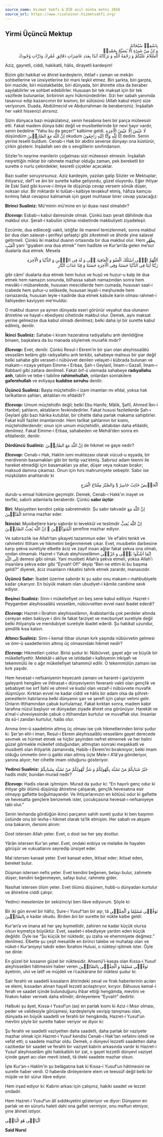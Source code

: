 ```yaml
---
source_name: Hizmet Vakfı & DİB asıl nüsha metni 2016
source_url: https://www.risaleinur.hizmetvakfi.org/
---
```

## Yirmi Üçüncü Mektup
<p class="arabic" dir="rtl">بِاسْمِهٖ سُبْحَانَهُ<br/> وَ اِنْ مِنْ شَىْءٍ اِلَّا يُسَبِّحُ بِحَمْدِهٖ<br/>اَلسَّلَامُ عَلَيْكُمْ وَ رَحْمَةُ اللّٰهِ وَ بَرَكَاتُهُ اَبَدًا بِعَدَدِ عَاشِرَاتِ دَقَائِقِ عُمْرِكَ وَذَرَّاتِ وُجُودِكَ</p>

Aziz, gayretli, ciddi, hakikatli, hâlis, dirayetli kardeşim!

Bizim gibi hakikat ve âhiret kardeşlerin, ihtilaf-ı zaman ve mekân sohbetlerine ve ünsiyetlerine bir mani teşkil etmez. Biri şarkta, biri garpta, biri mazide, biri müstakbelde, biri dünyada, biri âhirette olsa da beraber sayılabilirler ve sohbet edebilirler. Hususan bir tek maksat için bir tek vazifede bulunanlar, birbirinin aynı hükmündedirler. Sizi her sabah yanımda tasavvur edip kazancımın bir kısmını, bir sülüsünü (Allah kabul etsin) size veriyorum. Duada, Abdülmecid ve Abdurrahman ile berabersiniz. İnşâallah her vakit hissenizi alırsınız.

Sizin dünyaca bazı müşkülatınız, senin hesabına beni bir parça müteessir etti. Fakat madem dünya bâki değil ve musibetlerinde bir nevi hayır vardır, senin bedeline “Yahu bu da geçer!” kalbime geldi. <span class="arabic" dir="rtl">لَا عَيْشَ اِلَّا عَيْشُ الْاٰخِرَةِ</span> düşündüm <span class="arabic" dir="rtl">اِنَّ اللّٰهَ مَعَ الصَّابِرٖينَ</span> okudum <span class="arabic" dir="rtl">اِنَّا لِلّٰهِ وَاِنَّٓا اِلَيْهِ رَاجِعُونَ</span> dedim. Senin yerine teselli buldum. Cenab-ı Hak bir abdini severse dünyayı ona küstürür, çirkin gösterir. İnşâallah sen de o sevgililerin sınıfındansın.

Sözler’in neşrine manilerin çoğalması sizi müteessir etmesin. İnşâallah neşrettiğin miktar bir rahmete mazhar olduğu zaman, pek bereketli bir surette o nurlu çekirdekler, kesretli çiçekler açacaklar.

Bazı sualler soruyorsunuz. Aziz kardeşim, yazılan galip Sözler ve Mektuplar; ihtiyarsız, def’î ve âni bir surette kalbe geliyordu, güzel oluyordu. Eğer ihtiyar ile Eski Said gibi kuvve-i ilmiye ile düşünüp cevap versem sönük düşer, noksan olur. Bir miktardır ki tulûat-ı kalbiye tevakkuf etmiş, hâfıza kamçısı kırılmış fakat cevapsız kalmamak için gayet muhtasar birer cevap yazacağız:

**Birinci Sualiniz:** Mü’minin mü’mine en iyi duası nasıl olmalıdır?

***Elcevap:*** Esbab-ı kabul dairesinde olmalı. Çünkü bazı şerait dâhilinde dua makbul olur. Şerait-i kabulün içtimaı nisbetinde makbuliyeti ziyadeleşir.

Ezcümle, dua edileceği vakit, istiğfar ile manevî temizlenmeli, sonra makbul bir dua olan salavat-ı şerifeyi şefaatçi gibi zikretmeli ve âhirde yine salavat getirmeli. Çünkü iki makbul duanın ortasında bir dua makbul olur. Hem <span class="arabic" dir="rtl">بِظَهْرِ الْغَيْبِ</span> yani “gıyaben ona dua etmek” hem hadîste ve Kur’an’da gelen me’sur dualarla dua etmek. Mesela

<p class="arabic" dir="rtl">اَللّٰهُمَّ اِنّٖى اَسْئَلُكَ الْعَفْوَ وَ الْعَافِيَةَ لٖى وَ لَهُ فِى الدّٖينِ وَ الدُّنْيَا وَ الْاٰخِرَةِ<br/>رَبَّنَٓا اٰتِنَا فِى الدُّنْيَا حَسَنَةً وَفِى الْاٰخِرَةِ حَسَنَةً وَ قِنَا عَذَابَ النَّارِ</p>

gibi câmi’ dualarla dua etmek hem hulus ve huşû ve huzur-u kalp ile dua etmek hem namazın sonunda, bilhassa sabah namazından sonra hem mevâki-i mübarekede, hususan mescidlerde hem cumada, hususan saat-i icabede hem şuhur-u selâsede, hususan leyali-i meşhurede hem ramazanda, hususan leyle-i kadirde dua etmek kabule karin olması rahmet-i İlahiyeden kaviyyen me’muldür.

O makbul duanın ya aynen dünyada eseri görünür veyahut dua olunanın âhiretine ve hayat-ı ebediyesi cihetinde makbul olur. Demek, aynı maksat yerine gelmezse dua kabul olmadı denilmez; belki daha iyi bir surette kabul edilmiş, denilir.

**İkinci Sualiniz:** Sahabe-i kiram hazeratına radıyallahu anh denildiğine binaen, başkalara da bu manada söylemek muvafık mıdır?

***Elcevap:*** Evet, denilir. Çünkü Resul-i Ekrem’in bir şiarı olan aleyhissalâtü vesselâm kelâmı gibi radıyallahu anh terkibi, sahabeye mahsus bir şiar değil belki sahabe gibi veraset-i nübüvvet denilen velayet-i kübrada bulunan ve makam-ı rızaya yetişen Eimme-i Erbaa, Şah-ı Geylanî, İmam-ı Gazalî, İmam-ı Rabbanî gibi zatlara denilmeli. Fakat örf-ü ulemada sahabeye **radıyallahu anh**, tabiîn ve tebe-i tabiîne **rahimehullah**, onlardan sonrakilere **gaferehullah** ve evliyaya **kuddise sırruhu** denilir.

**Üçüncü Sualiniz:** Başta müçtehidîn-i izam imamları mı efdal, yoksa hak tarîkatların şahları, aktabları mı efdaldir?

***Elcevap:*** Umum müçtehidîn değil; belki Ebu Hanife, Mâlik, Şafiî, Ahmed İbn-i Hanbel; şahların, aktabların fevkindedirler. Fakat hususi faziletlerde Şah-ı Geylanî gibi bazı hârika kutublar, bir cihette daha parlak makama sahiptirler. Fakat küllî fazilet imamlarındır. Hem tarîkat şahlarının bir kısmı, müçtehidlerdendir; onun için umum müçtehidîn, aktabdan daha efdaldir, denilmez. Fakat Eimme-i Erbaa, sahabeden ve Mehdi’den sonra en efdallerdir, denilir.

**Dördüncü Sualiniz:** <span class="arabic" dir="rtl">اِنَّ اللّٰهَ مَعَ الصَّابِرٖينَ</span> de hikmet ve gaye nedir?

***Elcevap:*** Cenab-ı Hak, Hakîm ismi muktezası olarak vücud-u eşyada, bir merdivenin basamakları gibi bir tertip vaz’etmiş. Sabırsız adam teenni ile hareket etmediği için basamakları ya atlar, düşer veya noksan bırakır; maksud damına çıkamaz. Onun için hırs mahrumiyete sebeptir. Sabır ise müşkülatın anahtarıdır ki

<p class="arabic" dir="rtl">اَلْحَرٖيصُ خَائِبٌ خَاسِرٌ § وَالصَّبْرُ مِفْتَاحُ الْفَرَجِ</p>

durub-u emsal hükmüne geçmiştir. Demek, Cenab-ı Hakk’ın inayet ve tevfiki, sabırlı adamlarla beraberdir. Çünkü **sabır üçtür**:

**Biri:** Masiyetten kendini çekip sabretmektir. Şu sabır takvadır <span class="arabic" dir="rtl">اِنَّ اللّٰهَ مَعَ الْمُتَّقٖينَ</span> sırrına mazhar eder.

**İkincisi:** Musibetlere karşı sabırdır ki tevekkül ve teslimdir <span class="arabic" dir="rtl">اِنَّ اللّٰهَ يُحِبُّ الْمُتَوَكِّلٖينَ ۞ اِنَّ اللّٰهَ يُحِبُّ الصَّابِرٖينَ</span> şerefine mazhar ediyor.

Ve sabırsızlık ise Allah’tan şikayeti tazammun eder. Ve ef’alini tenkit ve rahmetini ittiham ve hikmetini beğenmemek çıkar. Evet, musibetin darbesine karşı şekva suretiyle elbette âciz ve zayıf insan ağlar fakat şekva ona olmalı, ondan olmamalı. Hazret-i Yakub aleyhisselâmın <span class="arabic" dir="rtl">اِنَّمَا اَشْكُوا بَثّٖى وَ حُزْنٖى اِلَى اللّٰهِ</span> demesi gibi olmalı. Yani musibeti Allah’a şekva etmeli, yoksa Allah’ı insanlara şekva eder gibi “Eyvah! Of!” deyip “Ben ne ettim ki bu başıma geldi?” diyerek, âciz insanların rikkatini tahrik etmek zarardır, manasızdır.

**Üçüncü Sabır:** İbadet üzerine sabırdır ki şu sabır onu makam-ı mahbubiyete kadar çıkarıyor. En büyük makam olan ubudiyet-i kâmile canibine sevk ediyor.

**Beşinci Sualiniz:** Sinn-i mükellefiyet on beş sene kabul ediliyor. Hazret-i Peygamber aleyhissalâtü vesselâm, nübüvvetten evvel nasıl ibadet ederdi?

***Elcevap:*** Hazret-i İbrahim aleyhisselâmın, Arabistan’da çok perdeler altında cereyan eden bakiyye-i dini ile fakat farziyet ve mecburiyet suretiyle değil belki ihtiyarıyla ve mendubiyet suretiyle ibadet ederdi. Şu hakikat uzundur, şimdilik kısa kalsın.

**Altıncı Sualiniz:** Sinn-i kemal itibar olunan kırk yaşında nübüvvetin gelmesi ve ömr-ü saadetlerinin altmış üç olmasındaki hikmet nedir?

***Elcevap:*** Hikmetleri çoktur. Birisi şudur ki: Nübüvvet, gayet ağır ve büyük bir mükellefiyettir. Melekât-ı akliye ve istidadat-ı kalbiyenin inkişafı ve tekemmülü ile o ağır mükellefiyet tahammül edilir. O tekemmülün zamanı ise kırk yaşıdır.

Hem hevesat-ı nefsaniyenin heyecanlı zamanı ve hararet-i gariziyenin galeyanlı hengâmı ve ihtirasat-ı dünyeviyenin feveranlı vakti olan gençlik ve şebabiyet ise sırf İlahî ve uhrevî ve kudsî olan vezaif-i nübüvvete muvafık düşmüyor. Kırktan evvel ne kadar ciddi ve hâlis bir adam olsa da şöhret-perestlerin hatırlarına belki dünyanın şan ve şerefi için çalışır vehmi gelir. Onların ittihamından çabuk kurtulamaz. Fakat kırktan sonra, madem kabir tarafına nüzul başlıyor ve dünyadan ziyade âhiret ona görünüyor. Harekât ve a’mal-i uhreviyesinde çabuk o ittihamdan kurtulur ve muvaffak olur. İnsanlar da sû-i zandan kurtulur, halâs olur.

Amma ömr-ü saadetinin altmış üç olması ise çok hikmetlerinden birisi şudur ki: Şer’an ehl-i iman, Resul-i Ekrem aleyhissalâtü vesselâmı gayet derecede sevmek ve hürmet etmek ve hiçbir şeyinden nefret etmemek ve her halini güzel görmekle mükellef olduğundan; altmıştan sonraki meşakkatli ve musibetli olan ihtiyarlık zamanında, Habib-i Ekrem’ini bırakmıyor; belki imam olduğu ümmetin ömr-ü galibi olan altmış üçte Mele-i A’lâ’ya gönderiyor, yanına alıyor; her cihette imam olduğunu gösteriyor.

**Yedinci Sualiniz:** <span class="arabic" dir="rtl">خَيْرُ شَبَابِكُمْ مَنْ تَشَبَّهَ بِكُهُولِكُمْ وَ شَرُّ كُهُولِكُمْ مَنْ تَشَبَّهَ بِشَبَابِكُمْ</span> hadîs midir, bundan murad nedir?

***Elcevap:*** Hadîs olarak işitmişim. Murad da şudur ki: “En hayırlı genç odur ki ihtiyar gibi ölümü düşünüp âhiretine çalışarak, gençlik hevesatına esir olmayıp gaflette boğulmayandır. Ve ihtiyarlarınızın en kötüsü odur ki gaflette ve hevesatta gençlere benzemek ister, çocukçasına hevesat-ı nefsaniyeye tabi olur.”

Senin levhanda gördüğün ikinci parçanın sahih sureti şudur ki ben başımın üstünde onu bir levha-i hikmet olarak ta’lik etmişim. Her sabah ve akşam ona bakarım, dersimi alırım:

Dost istersen Allah yeter. Evet, o dost ise her şey dosttur.

Yârân istersen Kur’an yeter. Evet, ondaki enbiya ve melaike ile hayalen görüşür ve vukuatlarını seyredip ünsiyet eder.

Mal istersen kanaat yeter. Evet kanaat eden, iktisat eder; iktisat eden, bereket bulur.

Düşman istersen nefis yeter. Evet kendini beğenen, belayı bulur, zahmete düşer; kendini beğenmeyen, safayı bulur, rahmete gider.

Nasihat istersen ölüm yeter. Evet ölümü düşünen, hubb-u dünyadan kurtulur ve âhiretine ciddi çalışır.

Yedinci meselenize bir sekizinciyi ben ilâve ediyorum. Şöyle ki:

Bir iki gün evvel bir hâfız, Sure-i Yusuf’tan bir aşr, tâ <span class="arabic" dir="rtl">تَوَفَّنٖى مُسْلِمًا وَ اَلْحِقْنٖى بِالصَّالِحٖينَ</span> e kadar okudu. Birden âni bir surette bir nükte kalbe geldi:

Kur’an’a ve imana ait her şey kıymetlidir, zahiren ne kadar küçük olursa olsun kıymetçe büyüktür. Evet, saadet-i ebediyeye yardım eden küçük değildir. Öyle ise “Şu küçük bir nüktedir, şu izaha ve ehemmiyete değmez.” denilmez. Elbette şu çeşit mesailde en birinci talebe ve muhatap olan ve nüket-i Kur’aniyeyi takdir eden İbrahim Hulusi, o nükteyi işitmek ister. Öyle ise dinle:

En güzel bir kıssanın güzel bir nüktesidir. Ahsenü’l-kasas olan Kıssa-i Yusuf aleyhisselâm hâtimesini haber veren <span class="arabic" dir="rtl">تَوَفَّنٖى مُسْلِمًا وَ اَلْحِقْنٖى بِالصَّالِحٖينَ</span> âyetinin, ulvi ve latîf ve müjdeli ve i’cazkârane bir nüktesi şudur ki:

Sair ferahlı ve saadetli kıssaların âhirindeki zeval ve firak haberlerinin acıları ve elemi, kıssadan alınan hayalî lezzeti acılaştırıyor, kırıyor. Bâhusus kemal-i ferah ve saadet içinde bulunduğunu ihbar ettiği hengâmda, mevtini ve firakını haber vermek daha elîmdir; dinleyenlere “Eyvah!” dedirtir.

Halbuki şu âyet, Kıssa-i Yusuf’un (as) en parlak kısmı ki Aziz-i Mısır olması, peder ve validesiyle görüşmesi, kardeşleriyle sevişip tanışması olan, dünyada en büyük saadetli ve ferahlı bir hengâmda, Hazret-i Yusuf’un mevtini şöyle bir surette haber veriyor ve diyor ki:

Şu ferahlı ve saadetli vaziyetten daha saadetli, daha parlak bir vaziyete mazhar olmak için Hazret-i Yusuf kendisi Cenab-ı Hak’tan vefatını istedi ve vefat etti; o saadete mazhar oldu. Demek, o dünyevî lezzetli saadetten daha cazibedar bir saadet ve ferahlı bir vaziyet kabrin arkasında vardır ki Hazret-i Yusuf aleyhisselâm gibi hakikatbîn bir zat, o gayet lezzetli dünyevî vaziyet içinde gayet acı olan mevti istedi, tâ öteki saadete mazhar olsun.

İşte Kur’an-ı Hakîm’in şu belâgatına bak ki Kıssa-i Yusuf’un hâtimesini ne suretle haber verdi. O haberde dinleyenlere elem ve teessüf değil belki bir müjde ve bir sürur ilâve ediyor.

Hem irşad ediyor ki: Kabrin arkası için çalışınız, hakiki saadet ve lezzet ondadır.

Hem Hazret-i Yusuf’un âlî sıddıkıyetini gösteriyor ve diyor: Dünyanın en parlak ve en sürurlu haleti dahi ona gaflet vermiyor, onu meftun etmiyor, yine âhireti istiyor.

<span class="arabic" dir="rtl">اَلْبَاقٖى هُوَ الْبَاقٖى</span>

**Said Nursî**

